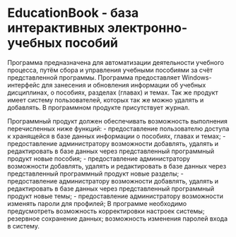 # EducationBook - база интерактивных электронно-учебных пособий

Программа предназначена для автоматизации деятельности учебного процесса, путём сбора и управления учебными пособиями за счёт представленной программы.
Программа предоставляет Windows-интерфейс для занесения и обновления информации об учебных дисциплинах, о пособиях, разделах (главах) и темах. Так же продукт имеет систему пользователей, которых так же можно удалять и добавлять. В программном продукте присутствует журнал.

Программный продукт должен обеспечивать возможность выполнения перечисленных ниже функций:
	- предоставление пользователю доступа к хранящейся в базе данных информации о пособиях, главах и темах;
	- предоставление администратору возможности добавлять, удалять и редактировать в базе данных через представленный программный продукт новые пособия;
	- предоставление администратору возможности добавлять, удалять и редактировать в базе данных через представленный программный продукт новые разделы;
	- предоставление администратору возможности добавлять, удалять и редактировать в базе данных через представленный программный продукт новые темы;
	- предоставление администратору возможности изменять пароли для профилей;
В программе необходимо предусмотреть возможность корректировки настроек системы; резервное сохранение данных; возможность изменения паролей входа в систему.

